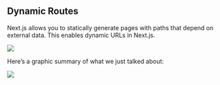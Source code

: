 ## Dynamic Routes

Next.js allows you to statically generate pages with paths that depend on external data. This enables dynamic URLs in Next.js.


<img src="https://nextjs.org/static/images/learn/dynamic-routes/page-path-external-data.png" >

Here’s a graphic summary of what we just talked about:

<img src="https://nextjs.org/static/images/learn/dynamic-routes/how-to-dynamic-routes.png" >

